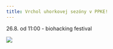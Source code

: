 ```yaml
---
title: Vrchol uhorkovej sezóny v PPKE!
---
```

26.8. od 11:00 - biohacking festival

![](/assets/vrchol-uhorkovej-sezo-ny-2.png)